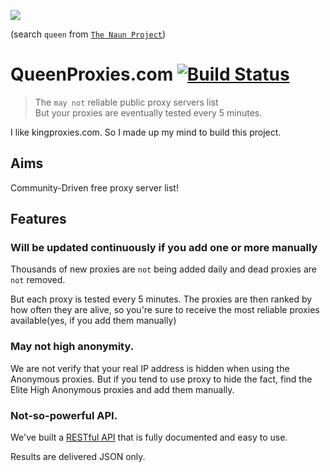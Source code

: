 ![](https://d30y9cdsu7xlg0.cloudfront.net/png/67580-200.png)

(search `queen` from [`The Naun Project`](https://thenounproject.com/search/?q=queen))

# QueenProxies.com [![Build Status](https://travis-ci.org/kyungw00k/QueenProxies.com.svg?branch=master)](https://travis-ci.org/kyungw00k/QueenProxies.com)
>The `may not` reliable public proxy servers list<br />
>But your proxies are eventually tested every 5 minutes.

I like kingproxies.com. So I made up my mind to build this project.

## Aims
Community-Driven free proxy server list!

## Features

### Will be updated continuously if you add one or more manually
Thousands of new proxies are `not` being added daily and dead proxies are `not`  removed.

But each proxy is tested every 5 minutes. The proxies are then ranked by how often they are alive, so you're sure to receive the most reliable proxies available(yes, if you add them manually)

### May not high anonymity.
We are not verify that your real IP address is hidden when using the Anonymous proxies. But if you tend to use proxy to hide the fact, find the Elite High Anonymous proxies and add them manually.

### Not-so-powerful API.
We've built a [RESTful API](resource/README.md) that is fully documented and easy to use.

Results are delivered JSON only.
